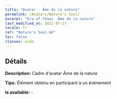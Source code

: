 ```yaml
---
title: "Avatar - Âme de la nature"
permalink: /Avatars/Nature's Soul/
excerpt: "Era of Chaos  Âme de la nature"
last_modified_at: 2021-07-27
locale: fr
ref: "Nature's Soul.md"
toc: false
classes: wide
---
```

## Détails

 **Description:** Cadre d'avatar Âme de la nature 

 **Tips:** Élément obtenu en participant à un évènement 

 **Is available:**  - 

